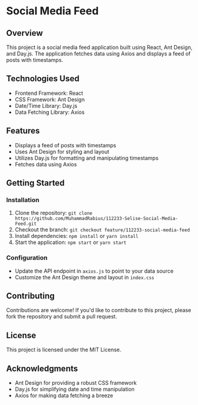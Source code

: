 # Social Media Feed

## Overview

This project is a social media feed application built using React, Ant Design, and Day.js. The application fetches data using Axios and displays a feed of posts with timestamps.

## Technologies Used

* Frontend Framework: React
* CSS Framework: Ant Design
* Date/Time Library: Day.js
* Data Fetching Library: Axios

## Features

* Displays a feed of posts with timestamps
* Uses Ant Design for styling and layout
* Utilizes Day.js for formatting and manipulating timestamps
* Fetches data using Axios

## Getting Started

### Installation

1. Clone the repository: `git clone https://github.com/MuhammadRabius/112233-Selise-Social-Media-Feed.git`
2. Checkout the branch: `git checkout feature/112233-social-media-feed`
3. Install dependencies: `npm install` or `yarn install`
4. Start the application: `npm start` or `yarn start`

### Configuration

* Update the API endpoint in `axios.js` to point to your data source
* Customize the Ant Design theme and layout in `index.css`

## Contributing

Contributions are welcome! If you'd like to contribute to this project, please fork the repository and submit a pull request.

## License

This project is licensed under the MIT License.

## Acknowledgments

* Ant Design for providing a robust CSS framework
* Day.js for simplifying date and time manipulation
* Axios for making data fetching a breeze

